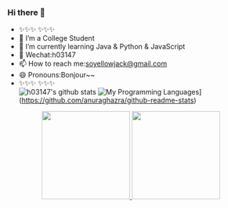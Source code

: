 ### Hi there 👋

<!--
**h03147/h03147** is a ✨ _special_ ✨ repository because its `README.md` (this file) appears on your GitHub profile.

Here are some ideas to get you started:

- 🔭 I’m currently working on ...
- 🌱 I’m currently learning ...
- 👯 I’m looking to collaborate on ...
- 🤔 I’m looking for help with ...
- 💬 Ask me about ...
- 📫 How to reach me: ...
- 😄 Pronouns: ...
- ⚡ Fun fact: ...
-->
- ✨✨✨ ✨✨✨
- 👷 I’m a College Student
- 🌱 I’m currently learning Java & Python & JavaScript
- 💬 Wechat:h03147
- 📫 How to reach me:soyellowjack@gmail.com
- 😄 Pronouns:Bonjour~~
- ✨✨✨ ✨✨✨  
![h03147's github stats](https://github-readme-stats.vercel.app/api?username=h03147&show_icons=true&theme=monokai)
![My Programming Languages](https://github-readme-stats.vercel.app/api/top-langs/?username=h03147&layout=compact&theme=monokai)](https://github.com/anuraghazra/github-readme-stats)


<p align="center">
<a href="https://github.com/h03147">
  <img height="180em" src="https://github-readme-stats-eight-theta.vercel.app/api?username=h03147&show_icons=true&theme=monokai&include_all_commits=true&count_private=true"/>
  <img height="180em" src="https://github-readme-stats-eight-theta.vercel.app/api/top-langs/?username=h03147&layout=compact&langs_count=8&theme=monokai"/>
</a>
</p>
